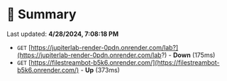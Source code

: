 # 📖 Summary
Last updated: **4/28/2024, 7:08:18 PM**

- `GET` [https://jupiterlab-render-0pdn.onrender.com/lab?](https://jupiterlab-render-0pdn.onrender.com/lab?) - **Down** (175ms)
- `GET` [https://filestreambot-b5k6.onrender.com/](https://filestreambot-b5k6.onrender.com/) - **Up** (373ms)
